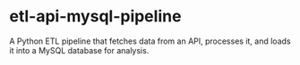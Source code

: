 # etl-api-mysql-pipeline
A Python ETL pipeline that fetches data from an API, processes it, and loads it into a MySQL database for analysis.
